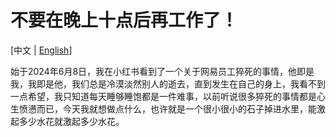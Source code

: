 # 不要在晚上十点后再工作了！
[中文 | [English](README_en.md)]

始于2024年6月8日，我在小红书看到了一个关于网易员工猝死的事情，他即是我，我即是他，我们总是冷漠淡然别人的逝去，直到发生在自己的身上，我看不到一点希望，我只知道每天睡够睡饱都是一件难事，以前听说很多猝死的事情都是心生愤懑而已，今天我就想做点什么，也许就是一个很小很小的石子掉进水里，能激起多少水花就激起多少水花。
